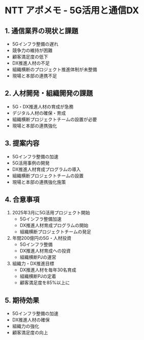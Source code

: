 # NTT アポメモ - 5G活用と通信DX

## 1. 通信業界の現状と課題
- 5Gインフラ整備の遅れ
- 競争力の維持が困難
- 顧客満足度の低下
- DX推進人材の不足
- 組織横断のプロジェクト推進体制が未整備
- 現場と本部の連携不足

## 2. 人材開発・組織開発の課題
- 5G・DX推進人材の育成が急務
- デジタル人材の確保・育成
- 組織横断プロジェクトチームの設置が必要
- 現場と本部の連携強化

## 3. 提案内容
- 5Gインフラ整備の加速
- 5G活用事例の開発
- DX推進人材育成プログラムの導入
- 組織横断プロジェクトチームの設置
- 現場と本部の連携強化施策

## 4. 合意事項
1. 2025年3月に5G活用プロジェクト開始
   - 5Gインフラ整備加速
   - DX推進人材育成プログラムの開始
   - 組織横断プロジェクトチームの発足
2. 年間200億円の5G・人材投資
   - 5Gインフラ整備
   - DX推進人材育成への投資
   - 組織横断PJの運営
3. 組織力・DX推進目標
   - DX推進人材を毎年30名育成
   - 組織横断PJの定着
   - 顧客満足度を85%以上に

## 5. 期待効果
- 5Gインフラ整備の加速
- DX推進人材の確保
- 組織力の強化
- 顧客満足度の向上 